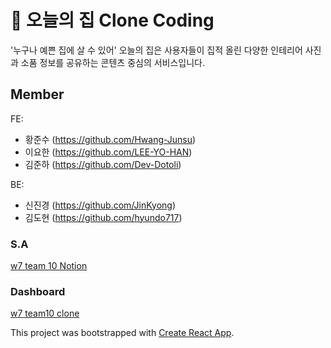 # 🏡 오늘의 집 Clone Coding

'누구나 예쁜 집에 살 수 있어'
오늘의 집은 사용자들이 집적 올린 다양한 인테리어 사진과 소품 정보를 공유하는 콘텐츠 중심의 서비스입니다.

## Member

FE: <br>

- 황준수 (https://github.com/Hwang-Junsu) <br>
- 이요한 (https://github.com/LEE-YO-HAN) <br>
- 김준하 (https://github.com/Dev-Dotoli)<br>

BE: <br>

- 신진경 (https://github.com/JinKyong)<br>
- 김도현 (https://github.com/hyundo717)<br>

### S.A

[w7 team 10 Notion](https://dohyun717.notion.site/10-04503391e9df438083cd60050eca0e98)

### Dashboard

[w7 team10 clone](https://docs.google.com/spreadsheets/d/1V3WIBFMfM7GOk7kSf9_lqfcCesgy868PukEX8UOxQno/edit?pli=1#gid=803891930)

This project was bootstrapped with [Create React App](https://github.com/facebook/create-react-app).
